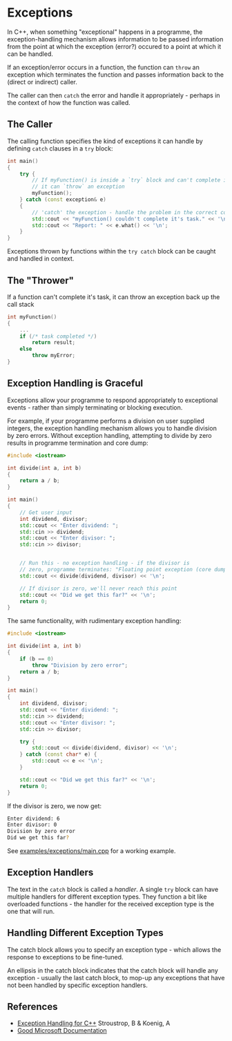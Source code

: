 Exceptions
==========
In C++, when something "exceptional" happens in a programme, the exception-handling mechanism allows information to be passed information from the point at which the exception (error?) occured to a point at which it can be handled.

If an exception/error occurs in a function, the function can `throw` an exception which terminates the function and passes information back to the (direct or indirect) caller.

The caller can then `catch` the error and handle it appropriately - perhaps in the context of how the function was called.

The Caller
----------
The calling function specifies the kind of exceptions it can handle by defining `catch` clauses in a `try` block:

```c++
int main()
{
	try {
		// If myFunction() is inside a `try` block and can't complete it's task,
		// it can `throw` an exception
		myFunction();
	} catch (const exception& e)
	{
		// 'catch' the exception - handle the problem in the correct context.
		std::cout << "myFunction() couldn't complete it's task." << '\n';
		std::cout << "Report: " << e.what() << '\n';
	}
}
```
Exceptions thrown by functions within the `try catch` block can be caught and handled in context.

The "Thrower"
-------------
If a function can't complete it's task, it can throw an exception back up the call stack

```c++
int myFunction()
{
	...
	if (/* task completed */)
		return result;
	else
		throw myError;		
}
```

Exception Handling is Graceful
------------------------------
Exceptions allow your programme to respond appropriately to exceptional events - rather than simply terminating or blocking execution.

For example, if your programme performs a division on user supplied integers, the exception handling mechanism allows you to handle division by zero errors. Without exception handling, attempting to divide by zero results in programme termination and core dump:

```c++
#include <iostream>

int divide(int a, int b)
{
	return a / b;
}

int main()
{
	// Get user input
	int dividend, divisor;
	std::cout << "Enter dividend: ";
	std::cin >> dividend;
	std::cout << "Enter divisor: ";
	std::cin >> divisor;


	// Run this - no exception handling - if the divisor is
	// zero, programme terminates: "Floating point exception (core dumped)"
	std::cout << divide(dividend, divisor) << '\n';

	// If divisor is zero, we'll never reach this point
	std::cout << "Did we get this far?" << '\n';
	return 0;
}

``` 
The same functionality, with rudimentary exception handling:

```c++
#include <iostream>

int divide(int a, int b)
{
	if (b == 0)
		throw "Division by zero error";
	return a / b;
}

int main()
{
	int dividend, divisor;
	std::cout << "Enter dividend: ";
	std::cin >> dividend;
	std::cout << "Enter divisor: ";
	std::cin >> divisor;

	try {
		std::cout << divide(dividend, divisor) << '\n';
	} catch (const char* e) {
		std::cout << e << '\n';
	}

	std::cout << "Did we get this far?" << '\n';
	return 0;
}
```
If the divisor is zero, we now get:

```bash
Enter dividend: 6
Enter divisor: 0
Division by zero error
Did we get this far?
```  
See [examples/exceptions/main.cpp][2] for a working example.

Exception Handlers
------------------
The text in the `catch` block is called a _handler_. A single `try` block can have multiple handlers for different exception types. They function a bit like overloaded functions - the handler for the received exception type is the one that will run.

Handling Different Exception Types
----------------------------------
The catch block allows you to specify an exception type - which allows the response to exceptions to be fine-tuned.

An ellipsis in the catch block indicates that the catch block will handle any exception - usually the last catch block, to mop-up any exceptions that have not been handled by specific exception handlers.

References
----------
* [Exception Handling for C++][1] Stroustrop, B & Koenig, A
* [Good Microsoft Documentation][3]

[1]: http://www.stroustrup.com/except89.pdf
[2]: examples/exceptions/main.cpp
[3]: https://docs.microsoft.com/en-us/cpp/cpp/exceptions-and-stack-unwinding-in-cpp?view=vs-2019
